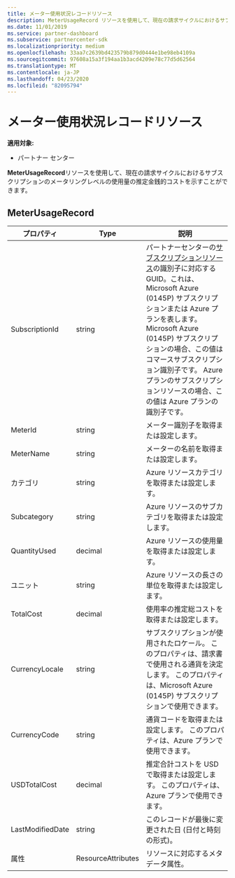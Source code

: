 ```yaml
---
title: メーター使用状況レコードリソース
description: MeterUsageRecord リソースを使用して、現在の請求サイクルにおけるサブスクリプションのメータリングレベルの使用量の推定金銭的コストを示すことができます。
ms.date: 11/01/2019
ms.service: partner-dashboard
ms.subservice: partnercenter-sdk
ms.localizationpriority: medium
ms.openlocfilehash: 33aa7c2639bd423579b879d0444e1be98eb4109a
ms.sourcegitcommit: 97608a15a3f194aa1b3acd4209e78c77d5d62564
ms.translationtype: MT
ms.contentlocale: ja-JP
ms.lasthandoff: 04/23/2020
ms.locfileid: "82095794"
---
```

# <a name="meter-usage-record-resource"></a>メーター使用状況レコードリソース

**適用対象:**

- パートナー センター

**MeterUsageRecord**リソースを使用して、現在の請求サイクルにおけるサブスクリプションのメータリングレベルの使用量の推定金銭的コストを示すことができます。

## <a name="meterusagerecord"></a>MeterUsageRecord

| プロパティ         | Type               | 説明                                                                                   |
|------------------|--------------------|-----------------------------------------------------------------------------------------------|
| SubscriptionId           | string             | パートナーセンターの[サブスクリプションリソース](subscription-resources.md#subscription)の識別子に対応する GUID。これは、Microsoft Azure (0145P) サブスクリプションまたは Azure プランを表します。 Microsoft Azure (0145P) サブスクリプションの場合、この値はコマースサブスクリプション識別子です。 Azure プランのサブスクリプションリソースの場合、この値は Azure プランの識別子です。                  |
| MeterId  | string             | メーター識別子を取得または設定します。                                                        |
| MeterName          | string             | メーターの名前を取得または設定します。                                       |
| カテゴリ               | string             | Azure リソースカテゴリを取得または設定します。                                                 |
| Subcategory             | string             |  Azure リソースのサブカテゴリを取得または設定します。                                                     |
| QuantityUsed        | decimal             | Azure リソースの使用量を取得または設定します。   |
| ユニット   | string             | Azure リソースの長さの単位を取得または設定します。 |
| TotalCost   | decimal             | 使用率の推定総コストを取得または設定します。 |
| CurrencyLocale   | string             | サブスクリプションが使用されたロケール。 このプロパティは、請求書で使用される通貨を決定します。 このプロパティは、Microsoft Azure (0145P) サブスクリプションで使用できます。 |
| CurrencyCode   | string             | 通貨コードを取得または設定します。 このプロパティは、Azure プランで使用できます。                                         |
| USDTotalCost   | decimal             | 推定合計コストを USD で取得または設定します。 このプロパティは、Azure プランで使用できます。                                         |
| LastModifiedDate | string             | このレコードが最後に変更された日 (日付と時刻の形式)。                             |
| 属性       | ResourceAttributes | リソースに対応するメタデータ属性。                                        |                                           |

